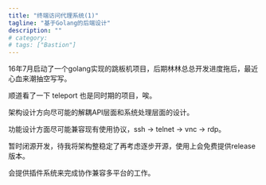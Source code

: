 ```yaml
---
title: "终端访问代理系统(1)"
tagline: "基于Golang的后端设计"
description: ""
# category: 
# tags: ["Bastion"]
---
```


16年7月启动了一个golang实现的跳板机项目，后期林林总总开发进度拖后，最近心血来潮抽空写写。

顺道看了一下 teleport 也是同时期的项目，唉。

架构设计方向尽可能的解耦API层面和系统处理层面的设计。

功能设计方面尽可能兼容现有使用协议，ssh -> telnet -> vnc -> rdp。

暂时闭源开发，待我将架构整稳定了再考虑逐步开源，使用上会免费提供release版本。

会提供插件系统来完成协作兼容多平台的工作。
